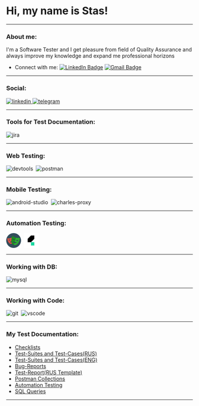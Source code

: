 # Hi, my name is Stas!

---

### About me:

I'm a Software Tester and I get pleasure from field of Quality Assurance and always improve my knowledge and expand me professional horizons

- Connect with me: [![LinkedIn Badge](https://img.shields.io/badge/-@stassard-blue?style=flat&logo=LinkedIn&logoColor=white)](https://www.linkedin.com/in/stanislav-sardarian/) [![Gmail Badge](https://img.shields.io/badge/-Gmail-red?style=flat&logo=Gmail&logoColor=white)](mailto:stanislav.sardarian@gmail.com)

---

### Social:

  <div id="badges">
    <a href="https://www.linkedin.com/in/stanislav-sardarian/" target="_blank">
      <img src="https://cdn-icons-png.flaticon.com/512/2504/2504799.png" width="40" height="40" alt="linkedin" />
    </a>
    <a href="https://t.me/stassard" target="_blank">
      <img src="https://cdn-icons-png.flaticon.com/512/2111/2111646.png" width="40" height="40" alt="telegram" />
    </a>
  </div>

---

### Tools for Test Documentation:

<div>
  <img src="https://cdn.jsdelivr.net/gh/devicons/devicon/icons/jira/jira-original.svg" title="jira" alt="jira" width="40" height="40"/>&nbsp

</div>

---

### Web Testing:

<div>
  <img src="https://d33wubrfki0l68.cloudfront.net/38b5c953a4667366685d55db55d057c86db1fc54/a0fdc/static/acae6b24d940347661ca901ea07f47c1/chrome-dev-logo-icon.png" title="devtools" alt="devtools" width="40" height="40"/>&nbsp
  <img src="https://seeklogo.com/images/P/postman-logo-0087CA0D15-seeklogo.com.png" title="postman" alt="postman" width="40" height="40"/>&nbsp
</div>

---

### Mobile Testing:

<div>
  <img src="https://cdn.jsdelivr.net/gh/devicons/devicon/icons/androidstudio/androidstudio-original.svg" title="android-studio" alt="android-studio" width="40" height="40"/>&nbsp
  <img src="https://cdn.icon-icons.com/icons2/3053/PNG/512/charles_proxy_macos_bigsur_icon_190302.png" title="charles-proxy" alt="charles-proxy" width="40" height="40"/>&nbsp
</div>

---

### Automation Testing:

<div>
  <img src="/assets/Playwright - png.png" title="playwright" alt="playwright" width="40" height="40"/>&nbsp
  <img src="/assets/Katalon - jpeg.png" title="katalon" alt="katalon" width="40" height="40"/>&nbsp

</div>

---

### Working with DB:

<div>
  <img src="https://cdn.jsdelivr.net/gh/devicons/devicon/icons/mysql/mysql-original.svg" title="mysql" alt="mysql" width="40" height="40"/>&nbsp
</div>

---

### Working with Code:

<div>
  <img src="https://cdn.jsdelivr.net/gh/devicons/devicon/icons/git/git-original.svg" title="git" alt="git" width="40" height="40"/>&nbsp
  <img src="https://cdn.jsdelivr.net/gh/devicons/devicon/icons/vscode/vscode-original.svg" title="vscode" alt="vscode" width="40" height="40"/>&nbsp
</div>

---

### My Test Documentation:

- [Checklists](https://docs.google.com/spreadsheets/d/1rDwP5PXq5NH44r6ZGl8Nsyw-DhlKFB4vhmcVpwG6Kpw/edit?usp=sharing)
- [Test-Suites and Test-Cases(RUS)](https://docs.google.com/spreadsheets/d/1f9cydSAyRJtZB_FC1faNK26e5UdV1o5pFYE62cBbZys/edit?usp=sharing)
- [Test-Suites and Test-Cases(ENG)](https://docs.google.com/spreadsheets/d/1xlfOQIFHpDEja6f0TD_Mu8Nhy7P-C_8uMSFkdc8ywGs/edit?usp=sharing)
- [Bug-Reports](https://docs.google.com/spreadsheets/d/19wu4K8JGA5eWAnamebpUd4_96WnXbK3tv0L4xXA2sc0/edit?usp=sharing)
- [Test-Report(RUS Template)](https://docs.google.com/spreadsheets/d/15DvsSwbdiOV2GxDZa2_s12mTtFgFe9kLCO6h2-OpJ_I/edit?usp=sharing)
- [Postman Collections](https://github.com/stassard/Postman-Collections)
- [Automation Testing](https://github.com/stassard/Automation-Testing)
- [SQL Queries]()

---
